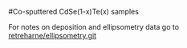 #Co-sputtered CdSe(1-x)Te(x) samples

For notes on deposition and ellipsometry data go to [retreharne/ellipsometry.git](https://github.com/rtreharne/ellipsometry/tree/master/data/CdSeTe)


